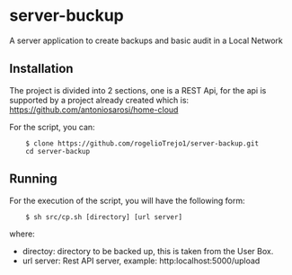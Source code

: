 # server-buckup

A server application to create backups and basic audit in a Local Network

## Installation

The project is divided into 2 sections, one is a REST Api, for the api is supported by a project already created which is: https://github.com/antoniosarosi/home-cloud

For the script, you can: 
```
    $ clone https://github.com/rogelioTrejo1/server-backup.git
    cd server-backup
```

## Running
For the execution of the script, you will have the following form: 
```
    $ sh src/cp.sh [directory] [url server]
```
where: 
* directoy: directory to be backed up, this is taken from the User Box.
* url server: Rest API server, example: http:localhost:5000/upload
